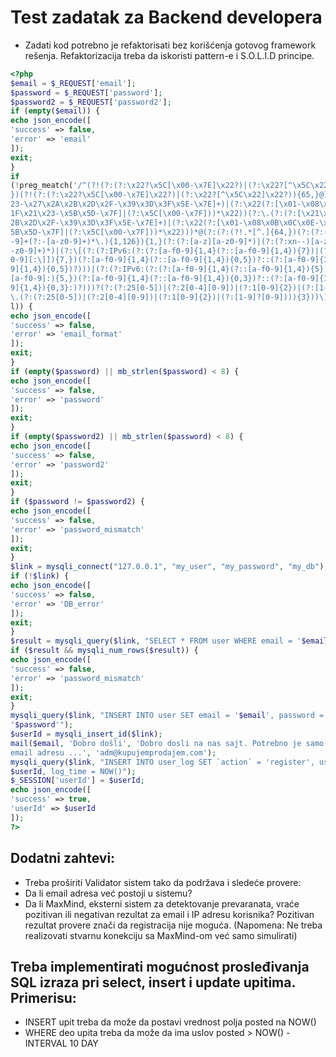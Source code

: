 # Test zadatak za Backend developera
- Zadati kod potrebno je refaktorisati bez korišćenja gotovog framework rešenja. Refaktorizacija treba da iskoristi pattern-e i S.O.L.I.D principe.
```php
<?php
$email = $_REQUEST['email'];
$password = $_REQUEST['password'];
$password2 = $_REQUEST['password2'];
if (empty($email)) {
echo json_encode([
'success' => false,
'error' => 'email'
]);
exit;
}
if
(!preg_meatch('/^(?!(?:(?:\x22?\x5C[\x00-\x7E]\x22?)|(?:\x22?[^\x5C\x22]\x22?)){255,
})(?!(?:(?:\x22?\x5C[\x00-\x7E]\x22?)|(?:\x22?[^\x5C\x22]\x22?)){65,}@)(?:(?:[\x21\x
23-\x27\x2A\x2B\x2D\x2F-\x39\x3D\x3F\x5E-\x7E]+)|(?:\x22(?:[\x01-\x08\x0B\x0C\x0E-\x
1F\x21\x23-\x5B\x5D-\x7F]|(?:\x5C[\x00-\x7F]))*\x22))(?:\.(?:(?:[\x21\x23-\x27\x2A\x
2B\x2D\x2F-\x39\x3D\x3F\x5E-\x7E]+)|(?:\x22(?:[\x01-\x08\x0B\x0C\x0E-\x1F\x21\x23-\x
5B\x5D-\x7F]|(?:\x5C[\x00-\x7F]))*\x22)))*@(?:(?:(?!.*[^.]{64,})(?:(?:(?:xn--)?[a-z0
-9]+(?:-[a-z0-9]+)*\.){1,126}){1,}(?:(?:[a-z][a-z0-9]*)|(?:(?:xn--)[a-z0-9]+))(?:-[a
-z0-9]+)*)|(?:\[(?:(?:IPv6:(?:(?:[a-f0-9]{1,4}(?::[a-f0-9]{1,4}){7})|(?:(?!(?:.*[a-f
0-9][:\]]){7,})(?:[a-f0-9]{1,4}(?::[a-f0-9]{1,4}){0,5})?::(?:[a-f0-9]{1,4}(?::[a-f0-
9]{1,4}){0,5})?)))|(?:(?:IPv6:(?:(?:[a-f0-9]{1,4}(?::[a-f0-9]{1,4}){5}:)|(?:(?!(?:.*
[a-f0-9]:){5,})(?:[a-f0-9]{1,4}(?::[a-f0-9]{1,4}){0,3})?::(?:[a-f0-9]{1,4}(?::[a-f0-
9]{1,4}){0,3}:)?)))?(?:(?:25[0-5])|(?:2[0-4][0-9])|(?:1[0-9]{2})|(?:[1-9]?[0-9]))(?:
\.(?:(?:25[0-5])|(?:2[0-4][0-9])|(?:1[0-9]{2})|(?:[1-9]?[0-9]))){3}))\]))$/iD',$emai
l)) {
echo json_encode([
'success' => false,
'error' => 'email_format'
]);
exit;
}
if (empty($password) || mb_strlen($password) < 8) {
echo json_encode([
'success' => false,
'error' => 'password'
]);
exit;
}
if (empty($password2) || mb_strlen($password) < 8) {
echo json_encode([
'success' => false,
'error' => 'password2'
]);
exit;
}
if ($password != $password2) {
echo json_encode([
'success' => false,
'error' => 'password_mismatch'
]);
exit;
}
$link = mysqli_connect("127.0.0.1", "my_user", "my_password", "my_db");
if (!$link) {
echo json_encode([
'success' => false,
'error' => 'DB_error'
]);
exit;
}
$result = mysqli_query($link, "SELECT * FROM user WHERE email = '$email'");
if ($result && mysqli_num_rows($result)) {
echo json_encode([
'success' => false,
'error' => 'password_mismatch'
]);
exit;
}
mysqli_query($link, "INSERT INTO user SET email = '$email', password =
'$password'");
$userId = mysqli_insert_id($link);
mail($email, 'Dobro došli', 'Dobro dosli na nas sajt. Potrebno je samo da potvrdite
email adresu ...', 'adm@kupujemprodajem.com');
mysqli_query($link, "INSERT INTO user_log SET `action` = 'register', user_id =
$userId, log_time = NOW()");
$_SESSION['userId'] = $userId;
echo json_encode([
'success' => true,
'userId' => $userId
]);
?>
```
## Dodatni zahtevi:
- Treba proširiti Validator sistem tako da podržava i sledeće provere:
- Da li email adresa već postoji u sistemu?
- Da li MaxMind, eksterni sistem za detektovanje prevaranata, vraće pozitivan ili negativan rezultat za email i IP adresu korisnika? Pozitivan rezultat provere znači da registracija nije moguća. (Napomena: Ne treba realizovati stvarnu konekciju sa MaxMind-om već samo simulirati)
## Treba implementirati mogućnost prosleđivanja SQL izraza pri select, insert i update upitima. Primerisu:
- INSERT upit treba da može da postavi vrednost polja posted na NOW()
- WHERE deo upita treba da može da ima uslov posted > NOW() - INTERVAL 10 DAY